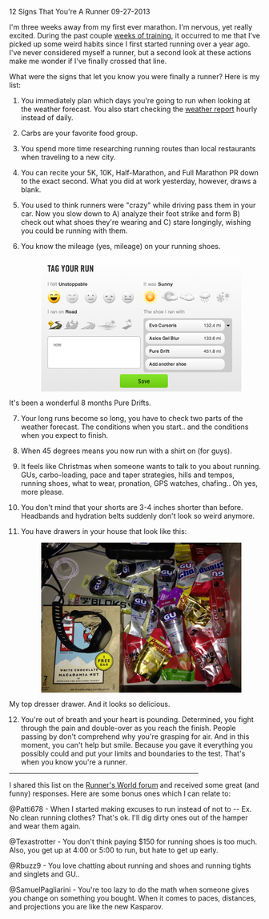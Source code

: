 12 Signs That You're A Runner
09-27-2013

I'm three weeks away from my first ever marathon. I'm nervous, yet really excited. During the past couple [weeks of training][3], it occurred to me that I've picked up some weird habits since I first started running over a year ago. I've never considered myself a runner, but a second look at these actions make me wonder if I've finally crossed that line.

What were the signs that let you know you were finally a runner? Here is my list:

1. You immediately plan which days you're going to run when looking at the weather forecast. You also start checking the [weather report][1] hourly instead of daily.

2. Carbs are your favorite food group.

3. You spend more time researching running routes than local restaurants when traveling to a new city.

4. You can recite your 5K, 10K, Half-Marathon, and Full Marathon PR down to the exact second. What you did at work yesterday, however, draws a blank.

5. You used to think runners were "crazy" while driving pass them in your car. Now you slow down to A) analyze their foot strike and form B) check out what shoes they're wearing and C) stare longingly, wishing you could be running with them.

6. You know the mileage (yes, mileage) on your running shoes. 

      <a href="/static/shoe_mileage.png"><img src="/static/shoe_mileage.png" alt="alex shoe mileage" style="display:block; margin-left:auto; margin-right:auto;" width="400px" /></a>
      <div class="separator" style="clear: both; text-align: center;">
It's been a wonderful 8 months Pure Drifts.</div>

7. Your long runs become so long, you have to check two parts of the weather forecast. The conditions when you start.. and the conditions when you expect to finish.

8. When 45 degrees means you now run with a shirt on (for guys).

9. It feels like Christmas when someone wants to talk to you about running. GUs, carbo-loading, pace and taper strategies, hills and tempos, running shoes, what to wear, pronation, GPS watches, chafing.. Oh yes, more please.

10. You don't mind that your shorts are 3-4 inches shorter than before. Headbands and hydration belts suddenly don't look so weird anymore.

11. You have drawers in your house that look like this:

      <a href="/static/gu_drawer.jpg"><img src="/static/gu_drawer.jpg" alt="alex gu drawer" style="display:block; margin-left:auto; margin-right:auto;" width="400px" /></a>
      <div class="separator" style="clear: both; text-align: center;">
My top dresser drawer. And it looks so delicious.</div>

12. You're out of breath and your heart is pounding. Determined, you fight through the pain and double-over as you reach the finish. People passing by don't comprehend why you're grasping for air. And in this moment, you can't help but smile. Because you gave it everything you possibly could and put your limits and boundaries to the test. That's when you know you're a runner.

<hr width="75%">

I shared this list on the [Runner's World forum][2] and received some great (and funny) responses. Here are some bonus ones which I can relate to:

@Patti678 - When I started making excuses to run instead of not to -- Ex. No clean running clothes? That's ok. I'll dig dirty ones out of the hamper and wear them again.

@Texastrotter - You don't think paying $150 for running shoes is too much. Also, you get up at 4:00 or 5:00 to run, but hate to get up early.

@Rbuzz9 - You love chatting about running and shoes and running tights and singlets and GU..

@SamuelPagliarini - You're too lazy to do the math when someone gives you change on something you bought. When it comes to paces, distances, and projections you are like the new Kasparov.

[1]: http://shouldalexrun.appspot.com
[2]: http://community.runnersworld.com/topic/12-signs-that-you-are-a-runner
[3]: /blog/2013/training-marathon.html
